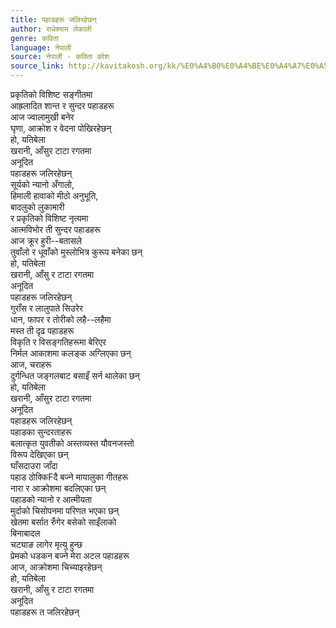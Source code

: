 ```yaml
---
title: पहाडहरू जलिरहेछन्
author: राधेश्याम लेकाली
genre: कविता
language: नेपाली
source: नेपाली - कविता कोश
source_link: http://kavitakosh.org/kk/%E0%A4%B0%E0%A4%BE%E0%A4%A7%E0%A5%87%E0%A4%B6%E0%A5%8D%E0%A4%AF%E0%A4%BE%E0%A4%AE_%E0%A4%B2%E0%A5%87%E0%A4%95%E0%A4%BE%E0%A4%B2%E0%A5%80
---
```


प्रकृतिको विशिष्ट सङ्गीतमा  
आह्रलादित शान्त र सुन्दर पहाडहरू  
आज ज्वालामुखी बनेर  
घृणा, आक्रोश र वेदना पोखिरहेछन्  
हो, यतिबेला  
खरानी, आँसुर टाटा रगतमा  
अनूदित  
पहाडहरू जलिरहेछन्  
सूर्यको न्यानो अँगालो,  
हिमाली हावाको मीठो अनुभूति,  
बादलुको लुकामारी  
र प्रकृतिको विशिष्ट नृत्यमा  
आत्मविभोर ती सुन्दर पहाडहरू  
आज क्रूर हुरी--बतासले  
तुवाँलो र धूवाँको मुस्लोभित्र कुरूप बनेका छन्  
हो, यतिबेला  
खरानी, आँसु र टाटा रगतमा  
अनूदित  
पहाडहरू जलिरहेछन्  
गुराँस र लालुपाते सिउरेर  
धान, फापर र तोरीको लहै--लहैमा  
मस्त ती दृढ पहाडहरू  
विकृति र विसङ्गतिहरूमा बेरिएर  
निर्मल आकाशमा कलङ्क अग्लिएका छन्  
आज, चराहरू  
दुर्गन्धित जङ्गलबाट बसाइँ सर्न थालेका छन्  
हो, यतिबेला  
खरानी, आँसुर टाटा रगतमा  
अनूदित  
पहाडहरू जलिरहेछन्  
पहाडका सुन्दरताहरू  
बलात्कृत युवतीको अस्तव्यस्त यौवनजस्तो  
विरूप देखिएका छन्  
घाँसदाउरा जाँदा  
पहाड ठोक्किFदै बज्ने मायालुका गीतहरू  
नारा र आक्रोशमा बदलिएका छन्  
पहाडको न्यानो र आत्मीयता  
मुर्दाको चिसोपनमा परिणत भएका छन्  
खेतमा बर्सात रुँगेर बसेको साइँलाको  
बिनाबादल  
चट्याङ लागेर मृत्यु हुन्छ  
प्रेमको धडकन बज्ने मेरा अटल पहाडहरू  
आज, आक्रोशमा चिच्याइरहेछन्  
हो, यतिबेला  
खरानी, आँसु र टाटा रगतमा  
अनूदित  
पहाडहरू त जलिरहेछन्
